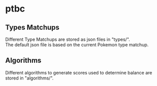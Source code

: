 # ptbc

## Types Matchups
Different Type Matchups are stored as json files in "types/".   
The default json file is based on the current Pokemon type matchup.

## Algorithms
Different algorithms to generate scores used to determine balance are stored in "algorithms/".
